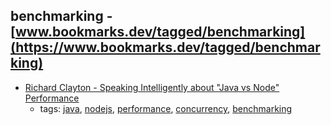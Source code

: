 benchmarking - [www.bookmarks.dev/tagged/benchmarking](https://www.bookmarks.dev/tagged/benchmarking)
---
* [Richard Clayton - Speaking Intelligently about "Java vs Node" Performance](https://rclayton.silvrback.com/speaking-intelligently-about-java-vs-node-performance)
    * tags: [java](../tags/java.md), [nodejs](../tags/nodejs.md), [performance](../tags/performance.md), [concurrency](../tags/concurrency.md), [benchmarking](../tags/benchmarking.md)
